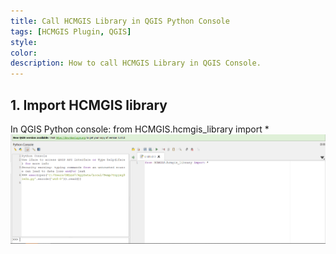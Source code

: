 ```yaml
---
title: Call HCMGIS Library in QGIS Python Console
tags: [HCMGIS Plugin, QGIS]
style: 
color: 
description: How to call HCMGIS Library in QGIS Console.
---
```

## 1. Import HCMGIS library
In QGIS Python console:
from HCMGIS.hcmgis_library import *
![Import HCMGIS](images/1_import.png)
